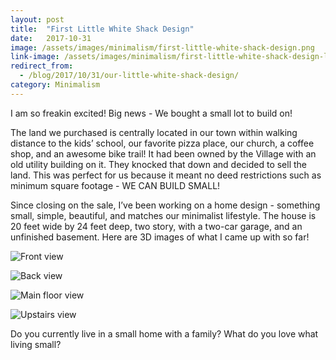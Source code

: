 ```yaml
---
layout: post
title:  "First Little White Shack Design"
date:   2017-10-31
image: /assets/images/minimalism/first-little-white-shack-design.png
link-image: /assets/images/minimalism/first-little-white-shack-design-link.png
redirect_from:
  - /blog/2017/10/31/our-little-white-shack-design/
category: Minimalism
---
```

I am so freakin excited! Big news - We bought a small lot to build on!

The land we purchased is centrally located in our town within walking distance to the kids’ school, our favorite pizza place, our church, a coffee shop, and an awesome bike trail! It had been owned by the Village with an old utility building on it. They knocked that down and decided to sell the land. This was perfect for us because it meant  no deed restrictions such as minimum square footage - WE CAN BUILD SMALL!

Since closing on the sale, I’ve been working on a home design - something small, simple, beautiful, and matches our minimalist lifestyle. The house is 20 feet wide by 24 feet deep, two story, with a two-car garage, and an unfinished basement. Here are 3D images of what I came up with so far!

![Front view]({{site.url}}/assets/images/minimalism/first-little-white-shack-design/front.png)

![Back view]({{site.url}}/assets/images/minimalism/first-little-white-shack-design/back.png)

![Main floor view]({{site.url}}/assets/images/minimalism/first-little-white-shack-design/main-floor.png)

![Upstairs view]({{site.url}}/assets/images/minimalism/first-little-white-shack-design/upstairs.png)

<p class="call-to-action">Do you currently live in a small home with a family? What do you love what living small?</p>
